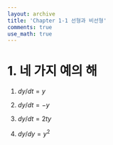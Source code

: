 ```yaml
---
layout: archive
title: 'Chapter 1-1 선형과 비선형'
comments: true
use_math: true
---
```


# 1. 네 가지 예의 해

 
1. $dy/dt = y$ 

2. $dy/dt = -y$

3. $dy/dt = 2ty$

4. $dy/dy = y^2$
